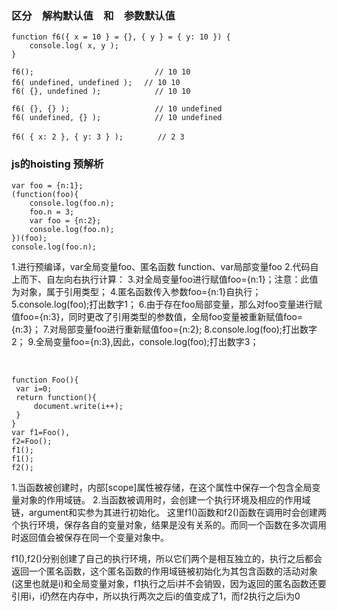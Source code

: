 
### 区分　解构默认值　和　参数默认值

	function f6({ x = 10 } = {}, { y } = { y: 10 }) {
    	console.log( x, y );
    }
    
    f6();							// 10 10
    f6( undefined, undefined );	　// 10 10
    f6( {}, undefined ); 			// 10 10
    
    f6( {}, {} );					// 10 undefined
    f6( undefined, {} ); 			// 10 undefined
   
    f6( { x: 2 }, { y: 3 } ); 　　　　// 2 3
    
    



### js的hoisting 预解析

	var foo = {n:1};
    (function(foo){
    	console.log(foo.n);
        foo.n = 3;
        var foo = {n:2};
        console.log(foo.n);
    })(foo);
    console.log(foo.n);
    
1.进行预编译，var全局变量foo、匿名函数 function、var局部变量foo
2.代码自上而下、自左向右执行计算：
3.对全局变量foo进行赋值foo={n:1}；注意：此值为对象，属于引用类型；
4.匿名函数传入参数foo={n:1}自执行；
5.console.log(foo);打出数字1；
6.由于存在foo局部变量，那么对foo变量进行赋值foo={n:3}，同时更改了引用类型的参数值，全局foo变量被重新赋值foo={n:3}；
7.对局部变量foo进行重新赋值foo={n:2};
8.console.log(foo);打出数字2；
9.全局变量foo={n:3},因此，console.log(foo);打出数字3；

<br>



	function Foo(){
     var i=0;
     return function(){
         document.write(i++);
     }
	}
	var f1=Foo(),
	f2=Foo();
	f1();
	f1();
	f2();
    

1.当函数被创建时，内部[scope]属性被存储，在这个属性中保存一个包含全局变量对象的作用域链。
2.当函数被调用时，会创建一个执行环境及相应的作用域链，argument和实参为其进行初始化。
这里f1()函数和f2()函数在调用时会创建两个执行环境，保存各自的变量对象，结果是没有关系的。而同一个函数在多次调用时返回值会被保存在同一个变量对象中。

f1(),f2()分别创建了自己的执行环境，所以它们两个是相互独立的，执行之后都会返回一个匿名函数，这个匿名函数的作用域链被初始化为其包含函数的活动对象(这里也就是i)和全局变量对象，f1执行之后i并不会销毁，因为返回的匿名函数还要引用i，i仍然在内存中，所以执行两次之后i的值变成了1，而f2执行之后i为0